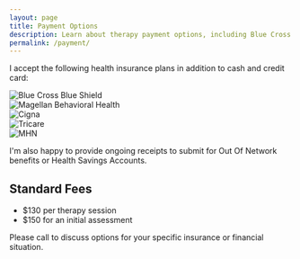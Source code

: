 ```yaml
---
layout: page
title: Payment Options
description: Learn about therapy payment options, including Blue Cross Blue Sheild PPO, Magellan Behavioral Health and Cigna.
permalink: /payment/
---
```



<p>I accept the following health insurance plans in addition to cash and credit card:</p>

<div class="row">
	<div class="col-xs-4">
		<img src="{{site.baseurl}}/img/blue-cross-blue-shield.png" alt="Blue Cross Blue Shield" class="img-responsive">
	</div>
	<div class="col-xs-4">
		<img src="{{site.baseurl}}/img/magellan-behavioral-health.png" alt="Magellan Behavioral Health" class="img-responsive">
	</div>
	<div class="col-xs-4">				
		<img src="{{site.baseurl}}/img/cigna.png" alt="Cigna" class="img-responsive">
	</div>
	<div class="col-xs-4">				
		<img src="{{site.baseurl}}/img/tricare.gif" alt="Tricare" class="img-responsive">
	</div>
	<div class="col-xs-4">				
		<img src="{{site.baseurl}}/img/mhn.png" alt="MHN" class="img-responsive">
	</div>
</div>

<p>I'm also happy to provide ongoing receipts to submit for Out Of Network benefits or Health Savings Accounts.</p>

<h2>Standard Fees</h2>
<ul class="list-unstyled">
	<li>$130 per therapy session</li>
	<li>$150 for an initial assessment</li>
</ul>

<p>Please call to discuss options for your specific insurance or financial situation.</p>
